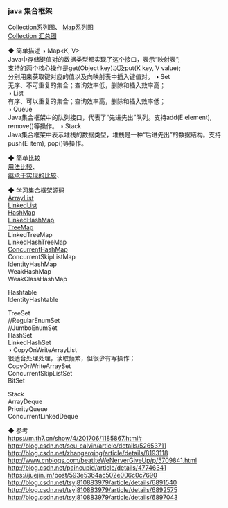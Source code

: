 ### java 集合框架

[Collection系列图](ImageFiles/Collection_001.png)、 [Map系列图](ImageFiles/Collection_002.png)  
[Collection 汇总图](ImageFiles/Collection_003.jpg)  

◆ 简单描述 
◑ Map<K, V>    
Java中存储键值对的数据类型都实现了这个接口，表示“映射表”;  
支持的两个核心操作是get(Object key)以及put(K key, V value);  
分别用来获取键对应的值以及向映射表中插入键值对。
◑ Set<E>  
无序、不可重复的集合；查询效率低，删除和插入效率高；     
◑ List<E>  
有序、可以重复的集合；查询效率高，删除和插入效率低；      
◑ Queue<E>  
Java集合框架中的队列接口，代表了“先进先出”队列。支持add(E element), remove()等操作。
◑ Stack<E>  
Java集合框架中表示堆栈的数据类型，堆栈是一种“后进先出”的数据结构。支持push(E item), pop()等操作。

◆ 简单比较  
[用法比较](Compare/Collection_MapTableSet_01.md)、  
[继承于实现的比较](Compare/Collection_MapTableSet_02.md)、  

◆ 学习集合框架源码  
[ArrayList](Library/List_ArrayList.md)    
[LinkedList](Library/List_LinkedList.md)      
[HashMap](HashMap/HashMap.md)    
[LinkedHashMap](LinkedHashMap/LinkedHashMap.md)    
[TreeMap](Library/Map_TreeMap.md)    
LinkedTreeMap  
LinkedHashTreeMap  
[ConcurrentHashMap](ConcurrentHashMap/ConcurrentHashMap.md)  
ConcurrentSkipListMap  
IdentityHashMap  
WeakHashMap  
WeakClassHashMap  
  

Hashtable  
IdentityHashtable  

TreeSet  
//RegularEnumSet  
//JumboEnumSet  
HashSet  
LinkedHashSet  
◑ CopyOnWriteArrayList  
很适合处理处理，读取频繁，但很少有写操作；  
CopyOnWriteArraySet  
ConcurrentSkipListSet  
BitSet  

Stack  
ArrayDeque  
PriorityQueue  
ConcurrentLinkedDeque  

◆ 参考  
https://m.th7.cn/show/4/201706/1185867.html#  
http://blog.csdn.net/seu_calvin/article/details/52653711  
http://blog.csdn.net/zhangerqing/article/details/8193118  
http://www.cnblogs.com/beatIteWeNerverGiveUp/p/5709841.html  
http://blog.csdn.net/paincupid/article/details/47746341  
https://juejin.im/post/593e5364ac502e006c0c7690  
http://blog.csdn.net/tsyj810883979/article/details/6891540  
http://blog.csdn.net/tsyj810883979/article/details/6892575  
http://blog.csdn.net/tsyj810883979/article/details/6897043  

